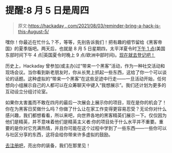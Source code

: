 # 提醒:8 月 5 日是周四

> 原文:[https://hackaday . com/2021/08/03/reminder-bring-a-hack-is-this-August-5/](https://hackaday.com/2021/08/03/reminder-bring-a-hack-is-this-thursday-august-5th/)

嘿你！你最近在忙什么？不，等等，先别告诉我们！把有趣的细节留给《黑客帝国》的夏季版吧。两天后，也就是 8 月 5 日星期四，太平洋夏令时[下午 1 点](https://www.timeanddate.com/countdown/generic?iso=20210805T13&p0=871&msg=Bring+a+Hack&font=sanserif)(美国东部时间下午 4 点|英国夏令时晚上 9 点/欧洲中部时间)。[现在就去登记吧！](https://www.crowdcast.io/e/summer-bring-a-hack-with/register)

历史上，Hackaday 曾参加(或主办)过“带来一个黑客”活动，作为一种社交活动和现场会议。当你看到新老朋友时，你从长凳上抓起一些东西，这给了你一个可以谈论的话题。这种虚拟的“带来一个黑客”在这些足迹中行走——一旦活动开始，任何想向小组展示自己的人都可以在众筹聊天中键入“我想展示”。我们还计划为更多的互动设立分组讨论室。

如果你太害羞而不敢在四月的最后一次展会上展示你的项目，现在是你的机会了！你在为黑客日奖做什么吗？你做了什么让在家工作变得更容易忍受？无论你对什么感兴趣，我们都想看看，所以来吧，向世界各地的黑客精英们展示一下。仅仅因为他们是精英，并不意味着他们是精英主义者:你的项目处于什么水平并不重要。重要的是你对它充满热情，并且你可能在这个过程中学到了一些东西——一些你可以与社区分享的东西，这将会给你带来许多虚拟的鼓励。

[去注册吧](https://www.crowdcast.io/e/summer-bring-a-hack-with/register)，亮出你的装备，我们在那里见！